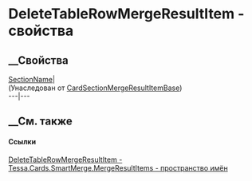 # DeleteTableRowMergeResultItem - свойства
##  __Свойства
[SectionName](P_Tessa_Cards_SmartMerge_MergeResultItems_CardSectionMergeResultItemBase_SectionName.htm)|  
(Унаследован от
[CardSectionMergeResultItemBase](T_Tessa_Cards_SmartMerge_MergeResultItems_CardSectionMergeResultItemBase.htm))  
---|---  
##  __См. также
#### Ссылки
[DeleteTableRowMergeResultItem -
](T_Tessa_Cards_SmartMerge_MergeResultItems_DeleteTableRowMergeResultItem.htm)
[Tessa.Cards.SmartMerge.MergeResultItems - пространство
имён](N_Tessa_Cards_SmartMerge_MergeResultItems.htm)
